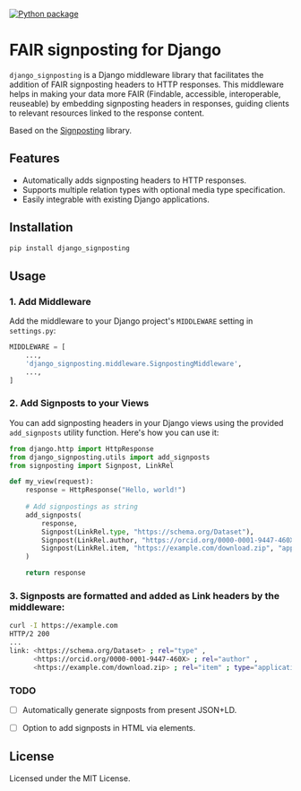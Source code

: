 [![Python package](https://github.com/dnlbauer/django-signposting/actions/workflows/python-package.yml/badge.svg)](https://github.com/dnlbauer/django-signposting/actions/workflows/python-package.yml)

# FAIR signposting for Django

`django_signposting` is a Django middleware library that facilitates the addition of
FAIR signposting headers to HTTP responses.
This middleware helps in making your data more FAIR (Findable, accessible, interoperable, reuseable) by
embedding signposting headers in responses, guiding clients to relevant resources linked to the response content.

Based on the [Signposting](https://github.com/stain/signposting) library.

## Features
- Automatically adds signposting headers to HTTP responses.
- Supports multiple relation types with optional media type specification.
- Easily integrable with existing Django applications.

## Installation

```bash
pip install django_signposting
```

## Usage

### 1. Add Middleware

Add the middleware to your Django project's `MIDDLEWARE` setting in `settings.py`:

```python
MIDDLEWARE = [
    ...,
    'django_signposting.middleware.SignpostingMiddleware',
    ...,
]
```

### 2. Add Signposts to your Views

You can add signposting headers in your Django views using the provided `add_signposts` utility function.
Here's how you can use it:

```python
from django.http import HttpResponse
from django_signposting.utils import add_signposts
from signposting import Signpost, LinkRel

def my_view(request):
    response = HttpResponse("Hello, world!")
    
    # Add signpostings as string
    add_signposts(
        response,
        Signpost(LinkRel.type, "https://schema.org/Dataset"),
        Signpost(LinkRel.author, "https://orcid.org/0000-0001-9447-460X")
        Signpost(LinkRel.item, "https://example.com/download.zip", "application/zip")
    )

    return response
```

### 3. Signposts are formatted and added as Link headers by the middleware:

```bash
curl -I https://example.com
HTTP/2 200 
...
link: <https://schema.org/Dataset> ; rel="type" ,
      <https://orcid.org/0000-0001-9447-460X> ; rel="author" ,
      <https://example.com/download.zip> ; rel="item" ; type="application/zip"
```

### TODO

- [ ] Automatically generate signposts from present JSON+LD.
- [ ] Option to add signposts in HTML via <link> elements.


## License

Licensed under the MIT License.
